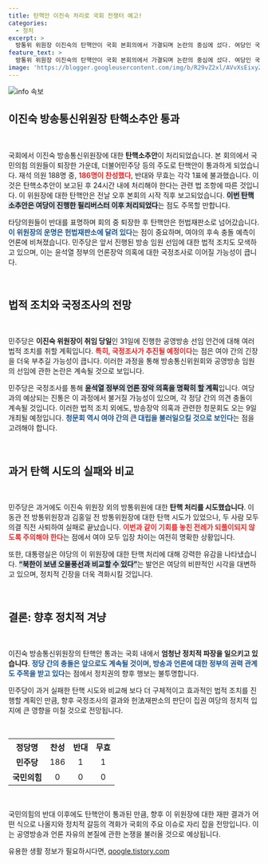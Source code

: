 ```yaml
---
title: 탄핵안 이진숙 처리로 국회 전쟁터 예고!
categories:
  - 정치
excerpt: >
  방통위 위원장 이진숙의 탄핵안이 국회 본회의에서 가결되며 논란의 중심에 섰다. 여당인 국민의힘이 퇴장한 가운데, 헌법재판소의 결정이 그의 운명을 좌우할 전망이다. 민주당은 국정조사를 추진하며 향후 갈등이 예고된다.
feature_text: >
  방통위 위원장 이진숙의 탄핵안이 국회 본회의에서 가결되며 논란의 중심에 섰다. 여당인 국민의힘이 퇴장한 가운데, 헌법재판소의 결정이 그의 운명을 좌우할 전망이다. 민주당은 국정조사를 추진하며 향후 갈등이 예고된다.
image: 'https://blogger.googleusercontent.com/img/b/R29vZ2xl/AVvXsEixyZcFfHzMRdzZMjFBmAUKJYCLCGyLL1o632UiGVXcaFdKo_bkvkuCioo0uUKlGfBVcT3P84aROyZIXSBEx3Aw5nCQ3pTgDom1WDC4m8eifvWiAmWEEVb4x6G_l8C0QH225ldMjyaFvpxGEBGNO37VmDTDMHGhJPq73UglMfDca1-0aw/s1600/blogspot.png'
---
```


<p><img src="https://blogger.googleusercontent.com/img/b/R29vZ2xl/AVvXsEixyZcFfHzMRdzZMjFBmAUKJYCLCGyLL1o632UiGVXcaFdKo_bkvkuCioo0uUKlGfBVcT3P84aROyZIXSBEx3Aw5nCQ3pTgDom1WDC4m8eifvWiAmWEEVb4x6G_l8C0QH225ldMjyaFvpxGEBGNO37VmDTDMHGhJPq73UglMfDca1-0aw/s1600/blogspot.png" alt="info 속보" /></p>

<h2 data-ke-size="size26">이진숙 방송통신위원장 탄핵소추안 통과</h2>

<p data-ke-size="size16">&nbsp;</p>

<p>국회에서 이진숙 방송통신위원장에 대한 <b>탄핵소추안</b>이 처리되었습니다. 본 회의에서 국민의힘 의원들이 퇴장한 가운데, 더불어민주당 등의 주도로 탄핵안이 통과하게 되었습니다. 재석 의원 188명 중, <b><span style="color: #ee2323;">186명이 찬성했다</span></b>, 반대와 무효는 각각 1표에 불과했습니다. 이것은 탄핵소추안이 보고된 후 24시간 내에 처리해야 한다는 관련 법 조항에 따른 것입니다. 이 위원장에 대한 탄핵안은 전날 오후 본회의 시작 직후 보고되었습니다. <b><span style="background-color: #21538527;">이번 탄핵소추안은 여당이 진행한 필리버스터 이후 처리되었다</span></b>는 점도 주목할 만합니다. </p>

<p>타당의원들이 반대를 표명하며 회의 중 퇴장한 후 탄핵안은 헌법재판소로 넘어갔습니다. <b><span style="color: #1a5490;">이 위원장의 운명은 헌법재판소에 달려 있다</span></b>는 점이 중요하며, 여야의 후속 충돌 예측이 언론에 비쳐졌습니다. 민주당은 앞서 진행된 방송 임원 선임에 대한 법적 조치도 모색하고 있으며, 이는 윤석열 정부의 언론장악 의혹에 대한 국정조사로 이어질 가능성이 큽니다.</p>

<p data-ke-size="size16">&nbsp;</p>

<h2 data-ke-size="size26">법적 조치와 국정조사의 전망</h2>

<p data-ke-size="size16">&nbsp;</p>

<p>민주당은 <b>이진숙 위원장이 취임 당일</b>인 31일에 진행한 공영방송 선임 안건에 대해 여러 법적 조치를 취할 계획입니다. <b><span style="color: #ee2323;">특히, 국정조사가 추진될 예정이다</span></b>는 점은 여야 간의 긴장을 더욱 부추길 가능성이 큽니다. 이러한 과정을 통해 방송통신위원회와 공영방송 임원의 선임에 관한 논란은 계속될 것으로 보입니다. </p>

<p>민주당은 국정조사를 통해 <b><span style="background-color: #21538527;">윤석열 정부의 언론 장악 의혹을 명확히 할 계획</span></b>입니다. 여당과의 예상되는 진통은 이 과정에서 불거질 가능성이 있으며, 각 정당 간의 의견 충돌이 계속될 것입니다. 이러한 법적 조치 외에도, 방송장악 의혹과 관련한 청문회도 오는 9일 개최될 예정입니다. <b><span style="color: #1a5490;">청문회 역시 여야 간의 큰 대립을 불러일으킬 것으로 보인다</span></b>는 점을 고려해야 합니다. </p>

<p data-ke-size="size16">&nbsp;</p>

<h2 data-ke-size="size26">과거 탄핵 시도의 실패와 비교</h2>

<p data-ke-size="size16">&nbsp;</p>

<p>민주당은 과거에도 이진숙 위원장 외의 방통위원에 대한 <b>탄핵 처리를 시도했습니다</b>. 이동관 전 방통위원장과 김홍일 전 방통위원장에 대한 탄핵 시도가 있었으나, 두 사람 모두 의결 직전 사퇴하여 실패로 끝났습니다. <b><span style="color: #ee2323;">이번과 같이 기회를 놓친 전례가 되풀이되지 않도록 주의해야 한다</span></b>는 점에서 여야 모두 입장 차이는 여전히 명확한 상황입니다.</p>

<p>또한, 대통령실은 야당의 이 위원장에 대한 탄핵 처리에 대해 강력한 유감을 나타냈습니다. <b><span style="background-color: #21538527;">“북한이 보낸 오물풍선과 비교할 수 있다”</span></b>는 발언은 여당의 비판적인 시각을 대변하고 있으며, 정치적 긴장을 더욱 격화시킬 것입니다.</p>

<p data-ke-size="size16">&nbsp;</p>

<h2 data-ke-size="size26">결론: 향후 정치적 겨냥</h2>

<p data-ke-size="size16">&nbsp;</p>

<p>이진숙 방송통신위원장의 탄핵안 통과는 국회 내에서 <b>엄청난 정치적 파장을 일으키고 있습니다</b>. <b><span style="color: #1a5490;">정당 간의 충돌은 앞으로도 계속될 것이며, 방송과 언론에 대한 정부의 권력 관계도 주목을 받고 있다</span></b>는 점에서 정치권의 향후 행보는 불투명합니다. </p>

<p>민주당이 과거 실패한 탄핵 시도와 비교해 보다 더 구체적이고 효과적인 법적 조치를 진행할 계획인 만큼, 향후 국정조사의 결과와 헌法재판소의 판단이 집권 여당의 정치적 입지에 큰 영향을 미칠 것으로 전망됩니다. </p>

<p data-ke-size="size16">&nbsp;</p> 

<table style="width: 100%;">
    <tr>
        <th style="text-align: center;"><?b>정당명</b></th>
        <th style="text-align: center;"><?b>찬성</b></th>
        <th style="text-align: center;"><?b>반대</b></th>
        <th style="text-align: center;"><?b>무효</b></th>
    </tr>
    <tr>
        <td style="text-align: center; height: 17px;"><b>민주당</b></td>
        <td style="text-align: center; height: 17px;"><?b>186</b></td>
        <td style="text-align: center; height: 17px;"><?b>1</b></td>
        <td style="text-align: center; height: 17px;"><?b>1</b></td>
    </tr>
    <tr>
        <td style="text-align: center; height: 17px;"><b>국민의힘</b></td>
        <td style="text-align: center; height: 17px;"><?b>0</b></td>
        <td style="text-align: center; height: 17px;"><?b>0</b></td>
        <td style="text-align: center; height: 17px;"><?b>0</b></td>
    </tr>
</table>

<p data-ke-size="size16">&nbsp;</p>

<p>국민의힘의 반대 이후에도 탄핵안이 통과된 만큼, 향후 이 위원장에 대한 재판 결과가 어떤 식으로 나올지와 정치적 갈등의 격화가 국회의 주요 이슈로 자리 잡을 전망입니다. 이는 공영방송과 언론 자유의 본질에 관한 논쟁을 불러올 것으로 예상됩니다.</p>
유용한 생활 정보가 필요하시다면, <a href="https://qoogle.tistory.com" rel="dofollow">qoogle.tistory.com</a>


